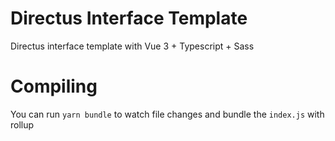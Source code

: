 # Directus Interface Template
Directus interface template with Vue 3 + Typescript + Sass

# Compiling
You can run `yarn bundle` to watch file changes and bundle the `index.js` with rollup
